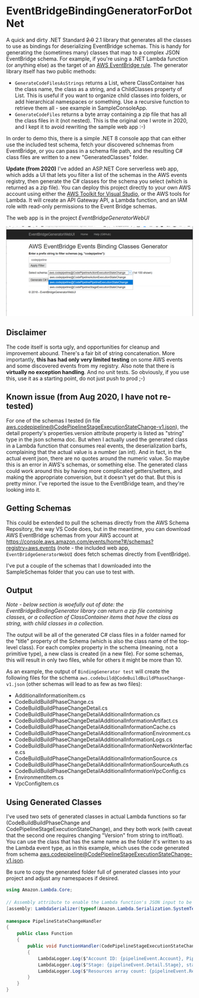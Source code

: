 # EventBridgeBindingGeneratorForDotNet

A quick and dirty .NET Standard ~~2.0~~ 2.1 library that generates all the classes to use as bindings for deserializing EventBridge schemas. This is handy for generating the (sometimes many) classes that map to a complex JSON EventBridge schema. For example, if you're using a .NET Lambda function (or anything else) as the target of an [AWS EventBridge rule](https://aws.amazon.com/eventbridge/).
The generator library itself has two public methods: 

 * `GenerateCodeFilesAsStrings` returns a List<ClassContainer>, where ClassContainer has the class name, the class as a string, and a ChildClasses property of List<ClassContainer>. This is useful if you want to organize child classes into folders, or add hierarchical namespaces or something. Use a recursive function to retrieve them all - see example in SampleConsoleApp.
 * `GenerateCodeFiles` returns a byte array containing a zip file that has all the class files in it (not nested). This is the original one I wrote in 2020, and I kept it to avoid rewriting the sample web app :-)

In order to demo this, there is a simple .NET 8 console app that can either use the included test schema, fetch your discovered schnemas from EventBridge, or you can pass in a schema file path, and the resulting C# class files are written to a new "GeneratedClasses" folder.

**Update (from 2020)**
I've added an ASP.NET Core serverless web app, which adds a UI that lets you filter a list of the schemas in the AWS events 
registry, then generate the C# classes for the schema you select (which is returned as a zip file). You can deploy this project
 directly to your own AWS account using either the [AWS Toolkit for Visual Studio](https://aws.amazon.com/visualstudio/),
 or the AWS tools for Lambda. It will create an API Gateway API, a Lambda function, and an IAM role with read-only permissions to the Event Bridge schemas.

The web app is in the project *EventBridgeGeneratorWebUI*

![screenshot](eventbridge-razor-screen.png)

## Disclaimer

The code itself is sorta ugly, and opportunities for cleanup and improvement abound. There's a fair bit of string concatenation. More importantly, **this has had only very limited testing** on some AWS events and some discovered events from my registry. Also note that there is **virtually no exception handling**. And no unit tests. So obviously, if you use this, use it as a starting point, do not just push to prod ;-)

## Known issue (from Aug 2020, I have not re-tested)

For one of the schemas I tested (in file aws.codepipeline@CodePipelineStageExecutionStateChange-v1.json), the detail property's properties.version attribute property is listed as "string" type in the json schema doc. But when I actually used the generated class in a Lambda function that consumes real events, the deserialization barfs, complaining that the actual value is a number (an int).  And in fact, in the actual event json, there are no quotes around the numeric value. So maybe this is an error in AWS's schemas, or something else.  The generated class could work around this by having more complicated getters/setters, and making the appropriate conversion, but it doesn't yet do that. But this is pretty minor.
I've reported the issue to the EventBridge team, and they're looking into it.

## Getting Schemas

This could be extended to pull the schemas directly from the AWS Schema Repository, the way VS Code does, but in the meantime, you can download AWS EventBridge schemas from your AWS account at https://console.aws.amazon.com/events/home?#/schemas?registry=aws.events  (note - the included web app, `EventBridgeGeneratorWebUI` does fetch schemas directly from EventBridge).

I've put a couple of the schemas that I downloaded into the SampleSchemas folder that you can use to test with.

## Output
_Note - below section is woefully out of date: the EventBridgeBindingGenerator library can return a zip file containing classes, or a collection of ClassContainer items that have the class as string, with child classes in a collection._

The output will be all of the generated C# class files in a folder named for the "title" property of the Schema (which is also the class name of the top-level class).  For each complex property in the schema (meaning, not a primitive type), a new class is created (in a new file). For some schemas, this will result in only two files, while for others it might be more than 10.  

As an example, the output of `BindingGenerator test` will create the following files for the schema `aws.codebuild@CodeBuildBuildPhaseChange-v1.json` (other schemas will lead to as few as two files):

 * AdditionalInformationItem.cs
 * CodeBuildBuildPhaseChange.cs
 * CodeBuildBuildPhaseChangeDetail.cs
 * CodeBuildBuildPhaseChangeDetailAdditionalInformation.cs
 * CodeBuildBuildPhaseChangeDetailAdditionalInformationArtifact.cs
 * CodeBuildBuildPhaseChangeDetailAdditionalInformationCache.cs
 * CodeBuildBuildPhaseChangeDetailAdditionalInformationEnvironment.cs
 * CodeBuildBuildPhaseChangeDetailAdditionalInformationLogs.cs
 * CodeBuildBuildPhaseChangeDetailAdditionalInformationNetworkInterface.cs
 * CodeBuildBuildPhaseChangeDetailAdditionalInformationSource.cs
 * CodeBuildBuildPhaseChangeDetailAdditionalInformationSourceAuth.cs
 * CodeBuildBuildPhaseChangeDetailAdditionalInformationVpcConfig.cs
 * EnvironmentItem.cs
 * VpcConfigItem.cs

## Using Generated Classes

I've used two sets of generated classes in actual Lambda functions so far (CodeBuildBuildPhaseChange and CodePipelineStageExecutionStateChange), and they both work (with caveat that the second one requires changing "Version" from string to int/float). You can use the class that has the same name as the folder it's written to as the Lambda event type, as in this example, which uses the code generated from schema aws.codepipeline@CodePipelineStageExecutionStateChange-v1.json.

Be sure to copy the generated folder full of generated classes into your project and adjust any namespaces if desired.

```c#
using Amazon.Lambda.Core;

// Assembly attribute to enable the Lambda function's JSON input to be converted into a .NET class.
[assembly: LambdaSerializer(typeof(Amazon.Lambda.Serialization.SystemTextJson.DefaultLambdaJsonSerializer))]

namespace PipelineStateChangeHandler
{
    public class Function
    {
        public void FunctionHandler(CodePipelineStageExecutionStateChange pipelineEvent, ILambdaContext context)
        {
            LambdaLogger.Log($"Account ID: {pipelineEvent.Account}, Pipeline: {pipelineEvent.Detail.Pipeline}");
            LambdaLogger.Log($"Stage: {pipelineEvent.Detail.Stage}, state: {pipelineEvent.Detail.State}");
            LambdaLogger.Log($"Resources array count: {pipelineEvent.Resources.Length}");
        }
    }
}
```
